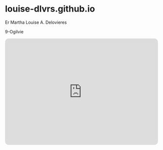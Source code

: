 # louise-dlvrs.github.io
Er Martha Louise A. Delovieres

9-Ogilvie

<iframe style="border-radius:12px" src="https://open.spotify.com/embed/playlist/0zSYd7fzUyUDDydqPVYxiH?utm_source=generator" width="100%" height="352" frameBorder="0" allowfullscreen="" allow="autoplay; clipboard-write; encrypted-media; fullscreen; picture-in-picture" loading="lazy"></iframe>
